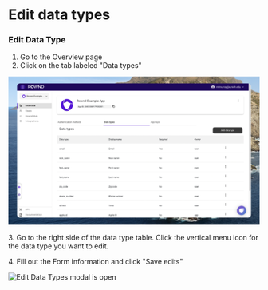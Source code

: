 # Edit data types

### Edit Data Type

1. Go to the Overview page&#x20;
2. Click on the tab labeled "Data types"&#x20;

![Applications page with the Data Types Tab selected](<../../../.gitbook/assets/Screen Shot 2022-07-22 at 4.50.17 PM.png>)

3\. Go to the right side of the data type table. Click the vertical menu icon for the data type you want to edit.

4\. Fill out the Form information and click "Save edits"

![Edit Data Types modal is open](<../../../.gitbook/assets/Screen Shot 2022-07-22 at 5.04.42 PM.png>)

